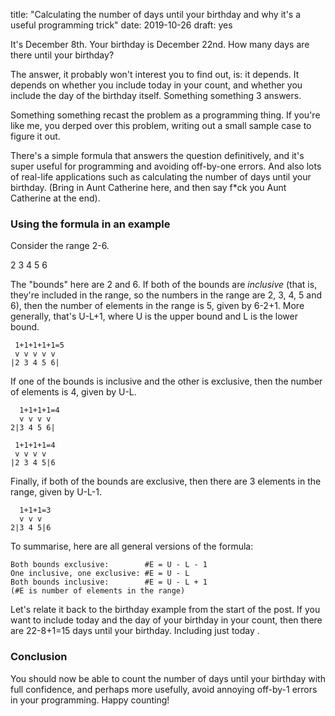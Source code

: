 title: "Calculating the number of days until your birthday and why it's a useful programming trick"
date: 2019-10-26
draft: yes

It's December 8th. Your birthday is December 22nd. How many days are there until your birthday?

The answer, it probably won't interest you to find out, is: it depends. It depends on whether you include today in your count, and whether you include the day of the birthday itself. Something something 3 answers.

Something something recast the problem as a programming thing. If you're like me, you derped over this problem, writing out a small sample case to figure it out.

There's a simple formula that answers the question definitively, and it's super useful for programming and avoiding off-by-one errors. And also lots of real-life applications such as calculating the number of days until your birthday. (Bring in Aunt Catherine here, and then say f\*ck you Aunt Catherine at the end).

### Using the formula in an example
Consider the range 2-6.

   2 3 4 5 6

The "bounds" here are 2 and 6. If both of the bounds are *inclusive* (that is, they're included in the range, so the numbers in the range are 2, 3, 4, 5 and 6), then the number of elements in the range is 5, given by 6-2+1. More generally, that's U-L+1, where U is the upper bound and L is the lower bound.

     1+1+1+1+1=5
     v v v v v
    |2 3 4 5 6|

If one of the bounds is inclusive and the other is exclusive, then the number of elements is 4, given by U-L.

      1+1+1+1=4
      v v v v
    2|3 4 5 6|
    
     1+1+1+1=4
     v v v v
    |2 3 4 5|6

Finally, if both of the bounds are exclusive, then there are 3 elements in the range, given by U-L-1.

      1+1+1=3
      v v v
    2|3 4 5|6

To summarise, here are all general versions of the formula:

    Both bounds exclusive:        #E = U - L - 1
    One inclusive, one exclusive: #E = U - L
    Both bounds inclusive:        #E = U - L + 1
    (#E is number of elements in the range)

Let's relate it back to the birthday example from the start of the post. If you want to include today and the day of your birthday in your count, then there are 22-8+1=15 days until your birthday. Including just today .

### Conclusion
<!-- Fuck Shane! -->

You should now be able to count the number of days until your birthday with full confidence, and perhaps more usefully, avoid annoying off-by-1 errors in your programming. Happy counting!

